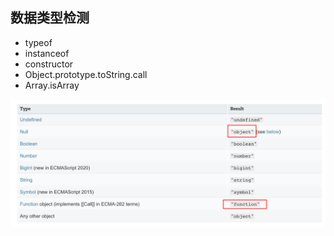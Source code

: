 ## 数据类型检测
* typeof
* instanceof
* constructor
* Object.prototype.toString.call
* Array.isArray

![](https://raw.githubusercontent.com/wangkaiwd/drawing-bed/master/20200326005346.png)

